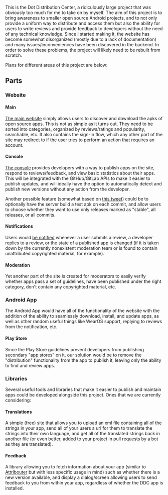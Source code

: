 This is the Dot Distribution Center, a ridiculously large project that was obviously too much for me to take on by myself. The aim of this project is to bring awareness to smaller open source Android projects, and to not only provide a uniform way to distribute and access them but also the ability for users to write reviews and provide feedback to developers without the need of any technical knowledge. Since I started making it, the website has become somewhat disorganized (mostly due to a lack of documentation) and many issues/inconveniences have been discovered in the backend. In order to solve these problems, the project will likely need to be rebuilt from scratch.

Plans for different areas of this project are below:

## Parts

### Website

#### Main

[The main website](index.html) simply allows users to discover and download the apks of open source apps. This is not as simple as it turns out. They need to be sorted into categories, organized by reviews/ratings and popularity, searchable, etc. It also contains the sign-in flow, which any other part of the site may redirect to if the user tries to perform an action that requires an account. 

#### Console

[The console](console/index.html) provides developers with a way to publish apps on the site, respond to reviews/feedback, and view basic statistics about their apps. This will be integrated with the GitHub/GitLab APIs to make it easier to publish updates, and will ideally have the option to automatically detect and publish new versions without any action from the developer. 

Another possible feature (somewhat based on [this tweet](https://twitter.com/chrismlacy/status/933136503928000512)) could be to optionally have the server build a test apk on each commit, and allow users to choose whether they want to use only releases marked as "stable", all releases, or all commits.

#### Notifications

Users would [be notified](notifications/index.html) whenever a user submits a review, a developer replies to a review, or the state of a published app is changed (if it is taken down by the currently nonexistent moderation team or is found to contain unattributed copyrighted material, for example).

#### Moderation

Yet another part of the site is created for moderators to easily verify whether apps pass a set of guidelines, have been published under the right category, don't contain any copyrighted material, etc.

### Android App

The Android App would have all of the functionality of the website with the addition of the ability to seamlessly download, install, and update apps, as well as other random useful things like WearOS support, replying to reviews from the notification, etc.

#### Play Store

Since the Play Store guidelines prevent developers from publishing secondary "app stores" on it, our solution would be to remove the "distribution" functionality from the app to publish it, leaving only the ability to find and review apps.

### Libraries

Several useful tools and libraries that make it easier to publish and maintain apps could be developed alongside this project. Ones that we are currently considering:

#### Translations

A simple (free) site that allows you to upload an xml file containing all of the strings in your app, send all of your users a url for them to translate the strings into their own language, and get all of the translated strings back in another file (or even better, added to your project in pull requests by a bot as they are translated).

#### Feedback

A library allowing you to fetch information about your app (similar to [Attribouter](https://jfenn.me/redirects/?t=github&d=Attribouter) but with less specific usage in mind) such as whether there is a new version available, and display a dialog/screen allowing users to send feedback to you from within your app, regardless of whether the DDC app is installed.
